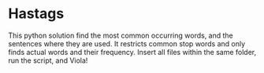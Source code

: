 # Hastags
This python solution find the most common occurring words, and the sentences where they are used. It restricts common stop words and only finds actual words and their frequency. Insert all files within the same folder, run the script, and Viola!
